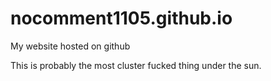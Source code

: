 # nocomment1105.github.io

My website hosted on github

This is probably the most cluster fucked thing under the sun.
